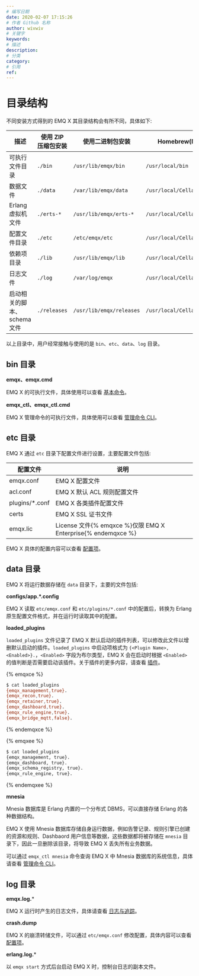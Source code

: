 ```yaml
---
# 编写日期
date: 2020-02-07 17:15:26
# 作者 Github 名称
author: wivwiv
# 关键字
keywords:
# 描述
description:
# 分类
category: 
# 引用
ref:
---
```


# 目录结构

不同安装方式得到的 EMQ X 其目录结构会有所不同，具体如下:

| 描述                        | 使用 ZIP 压缩包安装                 | 使用二进制包安装                  | Homebrew(MacOS) 安装             |
| --------------------------- | -------------------------------- | ----------------------------- | -----------------------------    |
| 可执行文件目录              | `./bin`                          | `/usr/lib/emqx/bin`           | `/usr/local/bin`                    |
| 数据文件                    | `./data`                         | `/var/lib/emqx/data`          | `/usr/local/Cellar/emqx/*/data`    |
| Erlang 虚拟机文件           | `./erts-*`                       | `/usr/lib/emqx/erts-*`        | `/usr/local/Cellar/emqx/*/erts-*`  |
| 配置文件目录                | `./etc`                          | `/etc/emqx/etc`               | `/usr/local/Cellar/emqx/etc`        |
| 依赖项目录                  | `./lib`                          | `/usr/lib/emqx/lib`           | `/usr/local/Cellar/emqx/lib`       |
| 日志文件                    | `./log`                          | `/var/log/emqx`               | `/usr/local/Cellar/emqx/log`       |
| 启动相关的脚本、schema 文件 | `./releases`                     | `/usr/lib/emqx/releases`      | `/usr/local/Cellar/emqx/releases`    |


以上目录中，用户经常接触与使用的是 `bin`、`etc`、`data`、`log` 目录。

## bin 目录

**emqx、emqx.cmd**

EMQ X 的可执行文件，具体使用可以查看 [基本命令](./command-line.md)。

**emqx_ctl、emqx_ctl.cmd**

EMQ X 管理命令的可执行文件，具体使用可以查看  [管理命令 CLI](../advanced/cli.md)。

## etc 目录

EMQ X 通过 `etc` 目录下配置文件进行设置，主要配置文件包括:

| 配置文件           | 说明                      |
| -------------- | ------------------------- |
| emqx.conf      | EMQ X 配置文件  |
| acl.conf       | EMQ X 默认 ACL 规则配置文件 |
| plugins/*.conf | EMQ X 各类插件配置文件    |
| certs          | EMQ X SSL 证书文件       |
| emqx.lic      | License 文件{% emqxce %}仅限 EMQ X Enterprise{% endemqxce %}   |

EMQ X 具体的配置内容可以查看 [配置项](../configuration/configuration.md)。

## data 目录

EMQ X 将运行数据存储在 `data` 目录下，主要的文件包括:

**configs/app.*.config**

EMQ X 读取 `etc/emqx.conf` 和 `etc/plugins/*.conf` 中的配置后，转换为 Erlang 原生配置文件格式，并在运行时读取其中的配置。

**loaded_plugins**

`loaded_plugins` 文件记录了 EMQ X 默认启动的插件列表，可以修改此文件以增删默认启动的插件。`loaded_plugins` 中启动项格式为 `{<Plugin Name>, <Enabled>}.`，`<Enabled>` 字段为布尔类型，EMQ X 会在启动时根据 `<Enabled>` 的值判断是否需要启动该插件。关于插件的更多内容，请查看 [插件](../advanced/plugins.md)。

{% emqxce %}

```bash
$ cat loaded_plugins
{emqx_management,true}.
{emqx_recon,true}.
{emqx_retainer,true}.
{emqx_dashboard,true}.
{emqx_rule_engine,true}.
{emqx_bridge_mqtt,false}.
```

{% endemqxce %}

{% emqxee %}

```bash
$ cat loaded_plugins
{emqx_management, true}.
{emqx_dashboard, true}.
{emqx_schema_registry, true}.
{emqx_rule_engine, true}.
```

{% endemqxee %}

**mnesia**

Mnesia 数据库是 Erlang 内置的一个分布式 DBMS，可以直接存储 Erlang 的各种数据结构。

EMQ X 使用 Mnesia 数据库存储自身运行数据，例如告警记录、规则引擎已创建的资源和规则、Dashbaord 用户信息等数据，这些数据都将被存储在 `mnesia` 目录下，因此一旦删除该目录，将导致 EMQ X 丢失所有业务数据。

可以通过 `emqx_ctl mnesia` 命令查询 EMQ X 中 Mnesia 数据库的系统信息，具体请查看 [管理命令 CLI](../advanced/cli.md)。


## log 目录

**emqx.log.***

EMQ X 运行时产生的日志文件，具体请查看 [日志与追踪](./log.md)。

**crash.dump**

EMQ X 的崩溃转储文件，可以通过 `etc/emqx.conf` 修改配置，具体内容可以查看 [配置项](../configuration/configuration.md)。

**erlang.log.***

以 `emqx start` 方式后台启动 EMQ X 时，控制台日志的副本文件。
    
